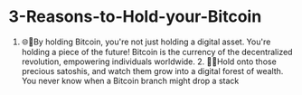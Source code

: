 # 3-Reasons-to-Hold-your-Bitcoin
1. 🌐🚀By holding Bitcoin, you're not just holding a digital asset. You're holding a piece of the future! Bitcoin is the currency of the decentralized revolution, empowering individuals worldwide.  2. 🌳💸Hold onto those precious satoshis, and watch them grow into a digital forest of wealth. You never know when a Bitcoin branch might drop a stack
